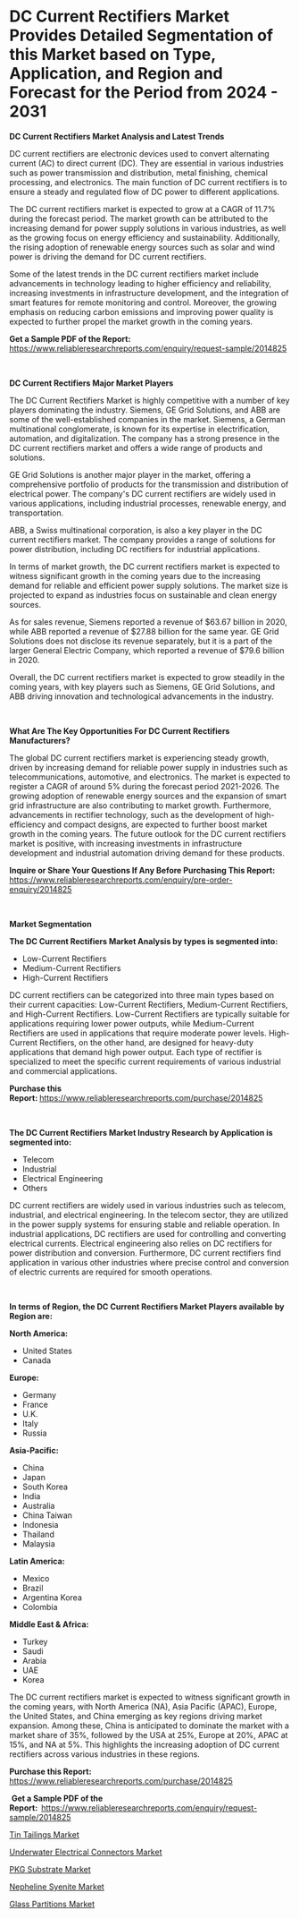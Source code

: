 <p><h1>DC Current Rectifiers Market Provides Detailed Segmentation of this Market based on Type, Application, and Region and Forecast for the Period from 2024 - 2031</h1></p><p><strong>DC Current Rectifiers Market Analysis and Latest Trends</strong></p>
<p><p>DC current rectifiers are electronic devices used to convert alternating current (AC) to direct current (DC). They are essential in various industries such as power transmission and distribution, metal finishing, chemical processing, and electronics. The main function of DC current rectifiers is to ensure a steady and regulated flow of DC power to different applications. </p><p>The DC current rectifiers market is expected to grow at a CAGR of 11.7% during the forecast period. The market growth can be attributed to the increasing demand for power supply solutions in various industries, as well as the growing focus on energy efficiency and sustainability. Additionally, the rising adoption of renewable energy sources such as solar and wind power is driving the demand for DC current rectifiers.</p><p>Some of the latest trends in the DC current rectifiers market include advancements in technology leading to higher efficiency and reliability, increasing investments in infrastructure development, and the integration of smart features for remote monitoring and control. Moreover, the growing emphasis on reducing carbon emissions and improving power quality is expected to further propel the market growth in the coming years.</p></p>
<p><strong>Get a Sample PDF of the Report:&nbsp;</strong> <a href="https://www.reliableresearchreports.com/enquiry/request-sample/2014825">https://www.reliableresearchreports.com/enquiry/request-sample/2014825</a></p>
<p>&nbsp;</p>
<p><strong>DC Current Rectifiers Major Market Players</strong></p>
<p><p>The DC Current Rectifiers Market is highly competitive with a number of key players dominating the industry. Siemens, GE Grid Solutions, and ABB are some of the well-established companies in the market. Siemens, a German multinational conglomerate, is known for its expertise in electrification, automation, and digitalization. The company has a strong presence in the DC current rectifiers market and offers a wide range of products and solutions.</p><p>GE Grid Solutions is another major player in the market, offering a comprehensive portfolio of products for the transmission and distribution of electrical power. The company's DC current rectifiers are widely used in various applications, including industrial processes, renewable energy, and transportation.</p><p>ABB, a Swiss multinational corporation, is also a key player in the DC current rectifiers market. The company provides a range of solutions for power distribution, including DC rectifiers for industrial applications.</p><p>In terms of market growth, the DC current rectifiers market is expected to witness significant growth in the coming years due to the increasing demand for reliable and efficient power supply solutions. The market size is projected to expand as industries focus on sustainable and clean energy sources.</p><p>As for sales revenue, Siemens reported a revenue of $63.67 billion in 2020, while ABB reported a revenue of $27.88 billion for the same year. GE Grid Solutions does not disclose its revenue separately, but it is a part of the larger General Electric Company, which reported a revenue of $79.6 billion in 2020.</p><p>Overall, the DC current rectifiers market is expected to grow steadily in the coming years, with key players such as Siemens, GE Grid Solutions, and ABB driving innovation and technological advancements in the industry.</p></p>
<p>&nbsp;</p>
<p><strong>What Are The Key Opportunities For DC Current Rectifiers Manufacturers?</strong></p>
<p><p>The global DC current rectifiers market is experiencing steady growth, driven by increasing demand for reliable power supply in industries such as telecommunications, automotive, and electronics. The market is expected to register a CAGR of around 5% during the forecast period 2021-2026. The growing adoption of renewable energy sources and the expansion of smart grid infrastructure are also contributing to market growth. Furthermore, advancements in rectifier technology, such as the development of high-efficiency and compact designs, are expected to further boost market growth in the coming years. The future outlook for the DC current rectifiers market is positive, with increasing investments in infrastructure development and industrial automation driving demand for these products.</p></p>
<p><strong>Inquire or Share Your Questions If Any Before Purchasing This Report:</strong> <a href="https://www.reliableresearchreports.com/enquiry/pre-order-enquiry/2014825">https://www.reliableresearchreports.com/enquiry/pre-order-enquiry/2014825</a></p>
<p>&nbsp;</p>
<p><strong>Market Segmentation</strong></p>
<p><strong>The DC Current Rectifiers Market Analysis by types is segmented into:</strong></p>
<p><ul><li>Low-Current Rectifiers</li><li>Medium-Current Rectifiers</li><li>High-Current Rectifiers</li></ul></p>
<p><p>DC current rectifiers can be categorized into three main types based on their current capacities: Low-Current Rectifiers, Medium-Current Rectifiers, and High-Current Rectifiers. Low-Current Rectifiers are typically suitable for applications requiring lower power outputs, while Medium-Current Rectifiers are used in applications that require moderate power levels. High-Current Rectifiers, on the other hand, are designed for heavy-duty applications that demand high power output. Each type of rectifier is specialized to meet the specific current requirements of various industrial and commercial applications.</p></p>
<p><strong>Purchase this Report:&nbsp;</strong><a href="https://www.reliableresearchreports.com/purchase/2014825">https://www.reliableresearchreports.com/purchase/2014825</a></p>
<p>&nbsp;</p>
<p><strong>The DC Current Rectifiers Market Industry Research by Application is segmented into:</strong></p>
<p><ul><li>Telecom</li><li>Industrial</li><li>Electrical Engineering</li><li>Others</li></ul></p>
<p><p>DC current rectifiers are widely used in various industries such as telecom, industrial, and electrical engineering. In the telecom sector, they are utilized in the power supply systems for ensuring stable and reliable operation. In industrial applications, DC rectifiers are used for controlling and converting electrical currents. Electrical engineering also relies on DC rectifiers for power distribution and conversion. Furthermore, DC current rectifiers find application in various other industries where precise control and conversion of electric currents are required for smooth operations.</p></p>
<p>&nbsp;</p>
<p><strong>In terms of Region, the DC Current Rectifiers Market Players available by Region are:</strong></p>
<p>
    <p> <strong> North America: </strong>
        <ul>
            <li>United States</li>
            <li>Canada</li>
        </ul>
        </p> 
    <p> <strong> Europe: </strong>
        <ul>
            <li>Germany</li>
            <li>France</li>
            <li>U.K.</li>
            <li>Italy</li>
            <li>Russia</li>
        </ul>
        </p> 
    <p> <strong> Asia-Pacific: </strong>
        <ul>
            <li>China</li>
            <li>Japan</li>
            <li>South Korea</li>
            <li>India</li>
            <li>Australia</li>
            <li>China Taiwan</li>
            <li>Indonesia</li>
            <li>Thailand</li>
            <li>Malaysia</li>
        </ul>
        </p> 
    <p> <strong> Latin America: </strong>
        <ul>
            <li>Mexico</li>
            <li>Brazil</li>
            <li>Argentina Korea</li>
            <li>Colombia</li>
        </ul>
        </p> 
    <p> <strong> Middle East & Africa: </strong>
        <ul>
            <li>Turkey</li>
            <li>Saudi</li>
            <li>Arabia</li>
            <li>UAE</li>
            <li>Korea</li>
        </ul>
    </p>
    </p>
<p><p>The DC current rectifiers market is expected to witness significant growth in the coming years, with North America (NA), Asia Pacific (APAC), Europe, the United States, and China emerging as key regions driving market expansion. Among these, China is anticipated to dominate the market with a market share of 35%, followed by the USA at 25%, Europe at 20%, APAC at 15%, and NA at 5%. This highlights the increasing adoption of DC current rectifiers across various industries in these regions.</p></p>
<p><strong>Purchase this Report: </strong><a href="https://www.reliableresearchreports.com/purchase/2014825">https://www.reliableresearchreports.com/purchase/2014825</a></p>
<p>&nbsp;<strong>Get a Sample PDF of the Report:&nbsp;&nbsp;</strong><a href="https://www.reliableresearchreports.com/enquiry/request-sample/2014825">https://www.reliableresearchreports.com/enquiry/request-sample/2014825</a></p>
<p><strong></strong></p>
<p><p><a href="https://acidic-farm-354.notion.site/Tin-Tailings-Market-Size-Focuses-on-Market-Dynamics-In-Depth-Analysis-and-Future-Projections-of-its-fc5a61a3b85c435aa6b0ec9c07dc6e0a">Tin Tailings Market</a></p><p><a href="https://glittery-fuchsia-86a.notion.site/Underwater-Electrical-Connectors-Market-Share-Market-New-Trends-Analysis-Report-By-Type-By-Applic-99339ebea8284360b09ce7d2b9727444">Underwater Electrical Connectors Market</a></p><p><a href="https://glittery-fuchsia-86a.notion.site/PKG-Substrate-Market-Insights-Market-Players-and-Forecast-Till-2031-cf3d549ea51a4d7e98de1157f2196f12">PKG Substrate Market</a></p><p><a href="https://view.publitas.com/reportprime-1/nepheline-syenite-market-research-report-reveals-the-latest-trends-and-opportunities-of-this-market-for-period-from-2024-2031/">Nepheline Syenite Market</a></p><p><a href="https://view.publitas.com/reportprime-1/decoding-the-glass-partitions-market-a-deep-dive-into-the-latest-market-trends-market-segmentation-and-competitive-analysis/">Glass Partitions Market</a></p></p>